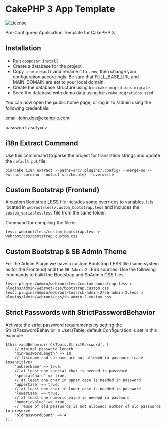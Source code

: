 # CakePHP 3 App Template

[![License](https://img.shields.io/badge/license-MIT-brightgreen.svg?style=flat-square)](LICENSE.txt)

Pre-Configured Application Template for CakePHP 3

## Installation

- Run `composer install`
- Create a database for the project
- Copy `.env.default` and rename it to `.env`, then change your configuration accordingly. Be sure that FULL_BASE_URL and MAIN_DOMAIN are set to your local domain.
- Create the database structure using `bin/cake migrations migrate`
- Seed the database with demo data using `bin/cake migrations seed`

You can now open the public home page, or log in to /admin using the following credentials:

email: john.doe@example.com

password: asdfyxcv


## i18n Extract Command

Use this commmand to parse the project for translation strings and update the `default.pot` file.

    bin/cake i18n extract --paths=src/,plugins/,config/ --merge=no --extract-core=no --output src/Locale/ --overwrite

## Custom Bootstrap (Frontend)

A custom Bootstrap LESS file includes some overrides to variables. It is located in `webroot/less/custom_bootstrap.less` and includes the `custom_variables.less` file from the same folder.

Command for compiling the file is:

    lessc webroot/less/custom_bootstrap.less > webroot/css/bootstrap.custom.css

## Custom Bootstrap & SB Admin Theme

For the Admin Plugin we have a custom Bootstrap LESS file (same system as for the Frontend) and the `SB Admin 2` LESS sources. Use the following commands to build the Bootstrap and SbAdmin CSS files:

    lessc plugins/Admin/webroot/less/custom_bootstrap.less > plugins/Admin/webroot/css/bootstrap.custom.css
    lessc plugins/Admin/webroot/less/sb-admin-2/sb-admin-2.less > plugins/Admin/webroot/css/sb-admin-2.custom.css


## Strict Passwords with StrictPasswordBehavior
Activate the strict password requirements by setting the StrictPasswordBehavior in UsersTable; default Configuration is set in this example

    $this->addBehavior('CkTools.StrictPassword', [
        // minimal password length
        'minPasswordLength' => 10,
        // fistname and surname are not allowed in password (case insensitive)
        'noUserName' => true,
        // at least one special char is needed in password
        'specialChars' => true,
        // at least one char in upper case is needed in password
        'upperCase' => true,
        // at least one char in lower case is needed in password
        'lowerCase' => true,
        // at least one numeric value is needed in password
        'numericValue' => true,
        // reuse of old passwords is not allowed: number of old passwords to preserve
        'oldPasswordCount' => 4
    ]);
